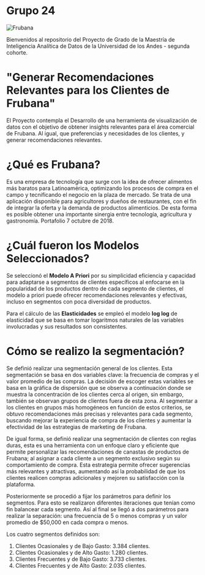 # Grupo 24

![Frubana](IMG/fondo_frubana_2.jpeg.png)

Bienvenidos al repositorio del Proyecto de Grado de la Maestría de Inteligencia Analítica de Datos de la Universidad de los Andes - segunda cohorte.

# "Generar Recomendaciones Relevantes para los Clientes de Frubana"
El Proyecto contempla el Desarrollo de una herramienta de visualización de datos con el objetivo de obtener insights relevantes para el área comercial de Frubana. Al igual, que preferencias y necesidades de los clientes, y generar recomendaciones
relevantes. 

# ¿Qué es Frubana?
Es una empresa de tecnología que surge con la idea de ofrecer alimentos más baratos para Latinoamérica, optimizando los procesos de compra en el campo y tecnificando el negocio en la plaza de mercado. Se trata de una aplicación disponible para agricultores y dueños de restaurantes, con el fin de integrar la oferta y la demanda de productos alimenticios. De esta forma es posible obtener una importante sinergia entre tecnología, agricultura y gastronomía. Portafolio 7 octubre de 2018.

# ¿Cuál fueron los Modelos Seleccionados?
Se seleccionó el **Modelo A Priori** por su simplicidad eficiencia y capacidad para adaptarse a segmentos de clientes específicos al enfocarse en la popularidad de los productos dentro de cada segmento de clientes, el modelo a priori puede ofrecer recomendaciones
relevantes y efectivas, incluso en segmentos con poca diversidad de productos.

Para el cálculo de las **Elasticidades** se empleó el modelo **log log** de elasticidad que se basa en tomar logaritmos naturales de las variables involucradas y sus resultados son consistentes.

# Cómo se realizo la segmentación?
Se definió realizar una segmentación general de los clientes. Esta segmentación se basa en dos variables clave: la frecuencia de compras y el valor promedio de las compras. La decisión de escoger estas variables se basa en la gráfica de dispersión que se observa a continuación donde se muestra la concentración de los clientes cerca al origen, sin embargo, también se observan grupos de clientes fuera de esta zona. Al segmentar a los clientes en grupos más homogéneos en función de estos criterios, se obtuvo recomendaciones más precisas y relevantes para cada segmento, buscando mejorar la experiencia de compra de los clientes y aumentar la efectividad de las estrategias de marketing de Frubana.

De igual forma, se definió realizar una segmentación de clientes con reglas duras, esta es una herramienta con un enfoque claro y eficiente que permite personalizar las recomendaciones de canastas de productos de Frubana; al asignar a cada cliente a un segmento exclusivo según su comportamiento de compra. Esta estrategia permite ofrecer sugerencias más relevantes y atractivas, aumentando así la probabilidad de que los clientes realicen compras adicionales y mejoren su satisfacción con la plataforma.

Posteriormente se procedió a fijar los parámetros para definir los segmentos. Para esto se realizaron diferentes iteraciones que tenían como fin balancear cada segmento. Así al final se llegó a dos parámetros para realizar la separación: una frecuencia de 5 o menos compras y un valor promedio de $50,000 en cada compra o menos.

Los cuatro segmentos definidos son:
1. Clientes Ocasionales y de Bajo Gasto: 3.384 clientes.
2. Clientes Ocasionales y de Alto Gasto: 1.280 clientes.
3. Clientes Frecuentes y de Bajo Gasto: 3.733 clientes.
4. Clientes Frecuentes y de Alto Gasto: 2.035 clientes.













